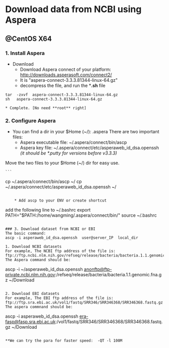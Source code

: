 # Download data from NCBI using Aspera

## @CentOS X64

### 1. Install Aspera
* Download
	* Download Aspera connect of your platform: http://downloads.asperasoft.com/connect2/
	* It is "aspera-connect-3.3.3.81344-linux-64.gz"
	* decompress the file, and run the ***.sh** file
	 
```
tar  -zxvf  aspera-connect-3.3.3.81344-linux-64.gz
sh   aspera-connect-3.3.3.81344-linux-64.gz
```

	* Complete. [No need **root** right]

### 2. Configure Aspera
* You can find a dir in your $Home (~/): .aspera
There are two important files:
	* Aspera executable file: ~/.aspera/connect/bin/ascp
	* Aspera key file: ~/.aspera/connect/etc/asperaweb_id_dsa.openssh
_(it should be *.putty for versions before v3.3.3)_

Move the two files to your $Home (~/) dir for easy use.

	```
cp ~/.aspera/connect/bin/ascp  ~/
cp ~/.aspera/connect/etc/asperaweb_id_dsa.openssh  ~/
```

	* Add ascp to your ENV or create shortcut

```
add the following line to ~/.bashrc
 export PATH="$PATH:/home/wangming/.aspera/connect/bin/"
source ~/.bashrc
```

### 3. Download dataset from NCBI or EBI
The basic command:
ascp -i asperaweb_id_dsa.openssh  user@server_IP  local_dir

1. Download NCBI datasets
For example, The NCBI ftp address of the file is:
ftp://ftp.ncbi.nlm.nih.gov/refseq/release/bacteria/bacteria.1.1.genomic.fna.gz
The Aspera command should be:
```
ascp -i ~/asperaweb_id_dsa.openssh  anonftp@ftp-private.ncbi.nlm.nih.gov:/refseq/release/bacteria/bacteria.1.1.genomic.fna.gz  ~/Download
```

2. Download EBI datasets
For example, The EBI ftp address of the file is:
ftp://ftp.sra.ebi.ac.uk/vol1/fastq/SRR346/SRR346368/SRR346368.fastq.gz
The aspera commnand should be:
```
ascp -i asperaweb_id_dsa.openssh  era-fasp@fasp.sra.ebi.ac.uk:/vol1/fastq/SRR346/SRR346368/SRR346368.fastq.gz   ~/Download
```

**We can try the para for faster speed:  -QT -l 100M


